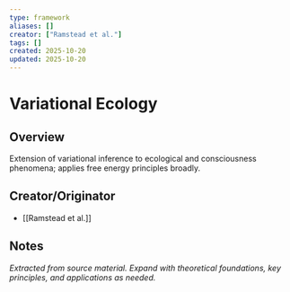 ```yaml
---
type: framework
aliases: []
creator: ["Ramstead et al."]
tags: []
created: 2025-10-20
updated: 2025-10-20
---
```


# Variational Ecology

## Overview

Extension of variational inference to ecological and consciousness phenomena; applies free energy principles broadly.

## Creator/Originator

- [[Ramstead et al.]]

## Notes

*Extracted from source material. Expand with theoretical foundations, key principles, and applications as needed.*
